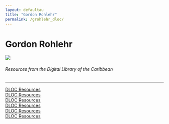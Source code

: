 ```yaml
---
layout: defaultau
title: "Gordon Rohlehr"
permalink: /grohlehr_dloc/
---
```

<!-- partial:index.partial.html -->
<div class="content">
    <h1>Gordon Rohlehr</h1>
    <div class="quote">
        <div><img src="http://t3.gstatic.com/licensed-image?q=tbn:ANd9GcQ9EmSlEVMcvVCS-mGpDMRt3HdnmhcwAYM8Cv9zOSIY2ZVM5CptBUWsl-pgXPmokuft1-MDf6b2TNlXGPY" class="logo"></div>
    </div>
    <body>
    <h6>Resources from the Digital Library of the Caribbean</h6><hr> 
        <a href="https://www.dloc.com/UF00099461/00122/pdf" target="_blank">DLOC Resources</a><br>
        <a href="https://www.dloc.com/UF00072342/00001/images" target="_blank">DLOC Resources</a><br>
        <a href="https://www.dloc.com/UF00099208/00061/images" target="_blank">DLOC Resources</a><br>
        <a href="https://www.dloc.com/UF00072147/00169/images" target="_blank">DLOC Resources</a><br>
        <a href="https://www.dloc.com/AA00014530/00001/images" target="_blank">DLOC Resources</a><br>
        <a href="https://www.dloc.com/UFE0041623/00001/images" target="_blank">DLOC Resources</a><br>
    </body> 
          </div>
  <!-- partial -->
<script src='https://cdnjs.cloudflare.com/ajax/libs/jquery/3.1.1/jquery.min.js'></script><script  src="{{ site.baseurl }}/assets/js/authorscript.js"></script>